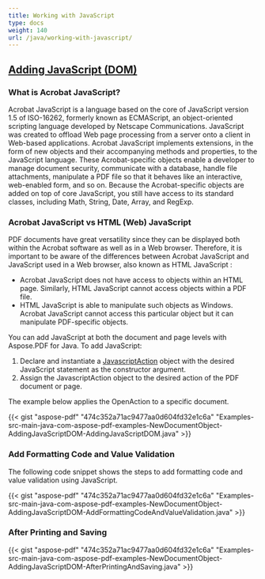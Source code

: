 ```yaml
---
title: Working with JavaScript
type: docs
weight: 140
url: /java/working-with-javascript/
---
```


## <ins>**Adding JavaScript (DOM)**
### **What is Acrobat JavaScript?**
Acrobat JavaScript is a language based on the core of JavaScript version 1.5 of ISO-16262, formerly known as ECMAScript, an object-oriented scripting language developed by Netscape Communications. JavaScript was created to offload Web page processing from a server onto a client in Web-based applications. Acrobat JavaScript implements extensions, in the form of new objects and their accompanying methods and properties, to the JavaScript language. These Acrobat-specific objects enable a developer to manage document security, communicate with a database, handle file attachments, manipulate a PDF file so that it behaves like an interactive, web-enabled form, and so on. Because the Acrobat-specific objects are added on top of core JavaScript, you still have access to its standard classes, including Math, String, Date, Array, and RegExp.
### **Acrobat JavaScript vs HTML (Web) JavaScript**
PDF documents have great versatility since they can be displayed both within the Acrobat software as well as in a Web browser. Therefore, it is important to be aware of the differences between Acrobat JavaScript and JavaScript used in a Web browser, also known as HTML JavaScript :

- Acrobat JavaScript does not have access to objects within an HTML page. Similarly, HTML JavaScript cannot access objects within a PDF file.
- HTML JavaScript is able to manipulate such objects as Windows. Acrobat JavaScript cannot access this particular object but it can manipulate PDF-specific objects.

You can add JavaScript at both the document and page levels with Aspose.PDF for Java. To add JavaScript:

1. Declare and instantiate a [JavascriptAction](https://apireference.aspose.com/java/pdf/com.aspose.pdf/JavascriptAction) object with the desired JavaScript statement as the constructor argument.
1. Assign the JavascriptAction object to the desired action of the PDF document or page.

The example below applies the OpenAction to a specific document.

{{< gist "aspose-pdf" "474c352a71ac9477aa0d604fd32e1c6a" "Examples-src-main-java-com-aspose-pdf-examples-NewDocumentObject-AddingJavaScriptDOM-AddingJavaScriptDOM.java" >}}
### **Add Formatting Code and Value Validation**
The following code snippet shows the steps to add formatting code and value validation using JavaScript.

{{< gist "aspose-pdf" "474c352a71ac9477aa0d604fd32e1c6a" "Examples-src-main-java-com-aspose-pdf-examples-NewDocumentObject-AddingJavaScriptDOM-AddFormattingCodeAndValueValidation.java" >}}
### **After Printing and Saving**
{{< gist "aspose-pdf" "474c352a71ac9477aa0d604fd32e1c6a" "Examples-src-main-java-com-aspose-pdf-examples-NewDocumentObject-AddingJavaScriptDOM-AfterPrintingAndSaving.java" >}}
